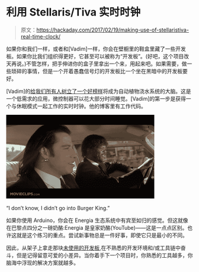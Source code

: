 # 利用 Stellaris/Tiva 实时时钟

> 原文：<https://hackaday.com/2017/02/19/making-use-of-stellaristiva-real-time-clock/>

如果你和我们一样，或者和[Vadim]一样，你会在壁橱里的鞋盒里藏了一些开发板。如果你比我们组织得更好，它甚至可以被称为“开发板”。(好吧，这个项目改天再说。)不管怎样，把手伸进你的盒子里拿出一个来，用起来吧。如果需要，做一些琐碎的事情，但是一个开着愚蠢信号灯的开发板比一个坐在黑暗中的开发板要好。

[Vadim]的[给我们所有人树立了一个好榜样](https://shortn0tes.blogspot.de/2017/02/stellaris-launchpad-rtc-usage-in.html)将成为自动植物浇水系统的大脑。这是一个低需求的应用，微控制器可以花大部分时间睡觉。[Vadim]的第一步是获得一个与休眠模式一起工作的实时时钟。他的博客里有工作代码。

[![royale-with-cheese-pulp-fiction-2_12-movie-clip-1994-hd-6pkq_ebhxj4mkv-shot0001](img/af1656c6376d9103757b522285a27e02.png)](https://hackaday.com/wp-content/uploads/2017/02/royale-with-cheese-pulp-fiction-2_12-movie-clip-1994-hd-6pkq_ebhxj4mkv-shot0001.jpg)

“I don’t know, I didn’t go into Burger King.”

如果你使用 Arduino，你会在 Energia 生态系统中有宾至如归的感觉。但这就像在巴黎点四分之一磅奶酪:Energia 是皇家奶酪(YouTube)——这是一点点区别。也许这就是这个练习的重点。尝试新事物总是一件好事，即使它只是最小的不同。

因此，从架子上拿走那块[未使用的开发板](http://hackaday.com/2011/02/01/what-development-board-to-use/),在不熟悉的开发环境和/或工具链中奋斗，但是记得留意可爱的小差异。当你着手下一个项目时，你熟悉的工具越多，你脑海中浮现的解决方案就越多。